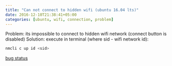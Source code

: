 ```yaml
---
title: "Can not connect to hidden wifi (ubuntu 16.04 lts)"
date: 2016-12-10T21:38:41+05:00
categories: [ubuntu, wifi, connection, problem]
---
```

Problem: its impossible to connect to hidden wifi network (connect button is disabled)
Solution: execute in terminal (where sid - wifi network id):
```bash
nmcli c up id <sid>
```

[bug status](https://bugs.launchpad.net/ubuntu/+source/network-manager/+bug/1542733)
